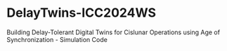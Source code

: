# DelayTwins-ICC2024WS
Building Delay-Tolerant Digital Twins for Cislunar Operations using Age of Synchronization - Simulation Code
